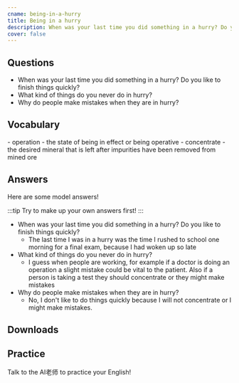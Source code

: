 ```yaml
---
cname: being-in-a-hurry
title: Being in a hurry
description: When was your last time you did something in a hurry? Do you like to finish things quickly?
cover: false
---
```

<banner></banner>

## Questions

- When was your last time you did something in a hurry? Do you like to finish things quickly?
- What kind of things do you never do in hurry?
- Why do people make mistakes when they are in hurry?

## Vocabulary

<vocab-list>
- operation
  - the state of being in effect or being operative
- concentrate
  - the desired mineral that is left after impurities have been removed from mined ore  

<!-- blank -->

</vocab-list>

## Answers
Here are some model answers!

:::tip
Try to make up your own answers first!
:::

- When was your last time you did something in a hurry? Do you like to finish things quickly?
  - The last time I was in a hurry was the time I rushed to school one morning for a final exam, because I had woken up so late
- What kind of things do you never do in hurry?
  - I guess when people are working, for example if a doctor is doing an operation a slight mistake could be vital to the patient. Also if a person is taking a test they should concentrate or they might make mistakes
- Why do people make mistakes when they are in hurry?
  - No, I don&#39;t like to do things quickly because I will not concentrate or I might make mistakes.

## Downloads
<downloads></downloads>

## Practice
Talk to the AI老师 to practice your English!
<qrfooter></qrfooter>




